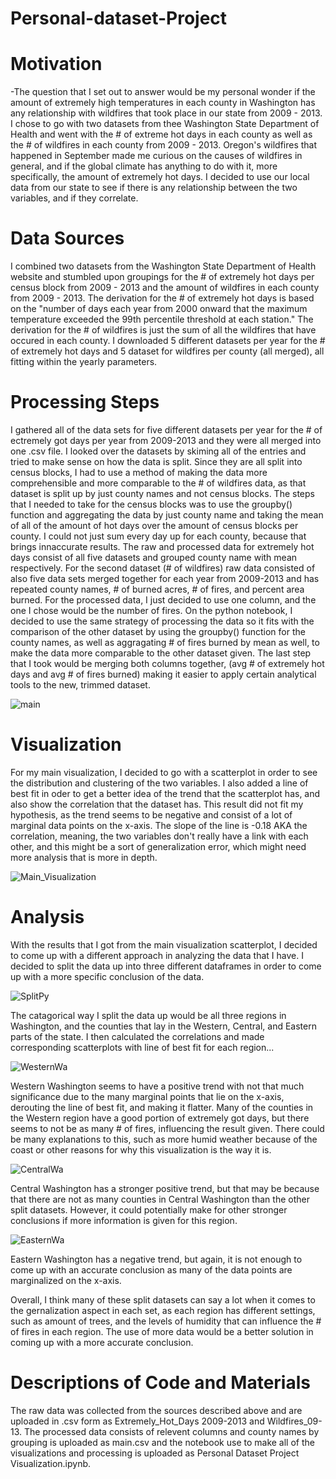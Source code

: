 # Personal-dataset-Project

# Motivation
-The question that I set out to answer would be my personal wonder if the amount of extremely high temperatures in each county in Washington has any relationship with wildfires that took place in our state from 2009 - 2013. I chose to go with two datasets from thee Washington State Department of Health and went with the # of extreme hot days in each county as well as the # of wildfires in each county from 2009 - 2013. Oregon's wildfires that happened in September made me curious on the causes of wildfires in general, and if the global climate has anything to do with it, more specifically, the amount of extremely hot days. I decided to use our local data from our state to see if there is any relationship between the two variables, and if they correlate.  

# Data Sources
I combined two datasets from the Washington State Department of Health website and stumbled upon groupings for the # of extremely hot days per census block from 2009 - 2013 and the amount of wildfires in each county from 2009 - 2013. The derivation for the # of extremely hot days is based on the "number of days each year from 2000 onward that the maximum temperature exceeded the 99th percentile threshold at each station." The derivation for the # of wildfires is just the sum of all the wildfires that have occured in each county. I downloaded 5 different datasets per year for the # of extremely hot days  and 5 dataset for wildfires per county (all merged), all fitting within the yearly parameters. 

# Processing Steps
I gathered all of the data sets for five different datasets per year for the # of ectremely got days per year from 2009-2013 and they were all merged into one .csv file. I looked over the datasets by skiming all of the entries and tried to make sense on how the data is split. Since they are all split into census blocks, I had to use a method of making the data more comprehensible and more comparable to the # of wildfires data, as that dataset is split up by just county names and not census blocks. The steps that I needed to take for the census blocks was to use the groupby() function and aggregating the data by just county name and taking the mean of all of the amount of hot days over the amount of census blocks per county. I could not just sum every day up for each county, because that brings innaccurate results. The raw and processed data for extremely hot days consist of all five datasets and grouped county name with mean respectively. For the second dataset (# of wildfires) raw data consisted of also five data sets merged together for each year from 2009-2013 and has repeated county names, # of burned acres, # of fires, and percent area burned. For the processed data, I just decided to use one column, and the one I chose would be the number of fires. On the python notebook, I decided to use the same strategy of processing the data so it fits with the comparison of the other dataset by using the groupby() function for the county names, as well as aggragating # of fires burned by mean as well, to make the data more comparable to the other dataset given. The last step that I took would be merging both columns together, (avg # of extremely hot days and avg # of fires burned) making it easier to apply certain analytical tools to the new, trimmed dataset.

![main](https://user-images.githubusercontent.com/72293385/101267493-2e40ca80-370e-11eb-9b42-5131d6d479e4.PNG)

# Visualization
For my main visualization, I decided to go with a scatterplot in order to see the distribution and clustering of the two variables. I also added a line of best fit in oder to get a better idea of the trend that the scatterplot has, and also show the correlation that the dataset has. This result did not fit my hypothesis, as the trend seems to be negative and consist of a lot of marginal data points on the x-axis. The slope of the line is -0.18 AKA the correlation, meaning, the two variables don't really have a link with each other, and this might be a sort of generalization error, which might need more analysis that is more in depth.

![Main_Visualization](https://user-images.githubusercontent.com/72293385/101267880-a3ae9a00-3712-11eb-8146-ab4954e0d5b5.PNG)

# Analysis
With the results that I got from the main visualization scatterplot, I decided to come up with a different approach in analyzing the data that I have. I decided to split the data up into three different dataframes in order to come up with a more specific conclusion of the data. 

![SplitPy](https://user-images.githubusercontent.com/72293385/101268207-7e6f5b00-3715-11eb-8b84-2a2fc108339b.PNG)

The catagorical way I split the data up would be all three regions in Washington, and the counties that lay in the Western, Central, and Eastern parts of the state. I then calculated the correlations and made corresponding scatterplots with line of best fit for each region...

![WesternWa](https://user-images.githubusercontent.com/72293385/101268299-4d435a80-3716-11eb-93bf-fc9ac0350f36.PNG)

Western Washington seems to have a positive trend with not that much significance due to the many marginal points that lie on the x-axis, derouting the line of best fit, and making it flatter. Many of the counties in the Western region have a good portion of extremely got days, but there seems to not be as many # of fires, influencing the result given. There could be many explanations to this, such as more humid weather because of the coast or other reasons for why this visualization is the way it is.

![CentralWa](https://user-images.githubusercontent.com/72293385/101268302-503e4b00-3716-11eb-8948-d2a345c59e41.PNG)

Central Washington has a stronger positive trend, but that may be because that there are not as many counties in Central Washington than the other split datasets. However, it could potentially make for other stronger conclusions if more information is given for this region.

![EasternWa](https://user-images.githubusercontent.com/72293385/101268301-4e748780-3716-11eb-886b-4299804144f5.PNG)

Eastern Washington has a negative trend, but again, it is not enough to come up with an accurate conclusion as many of the data points are marginalized on the x-axis. 

Overall, I think many of these split datasets can say a lot when it comes to the gernalization aspect in each set, as each region has different settings, such as amount of trees, and the levels of humidity that can influence the # of fires in each region. The use of more data would be a better solution in coming up with a more accurate conclusion.

# Descriptions of Code and Materials
The raw data was collected from the sources described above and are uploaded in .csv form as Extremely_Hot_Days 2009-2013 and Wildfires_09-13. The processed data consists of relevent columns and county names by grouping is uploaded as main.csv and the notebook use to make all of the visualizations and processing is uploaded as Personal Dataset Project Visualization.ipynb.

